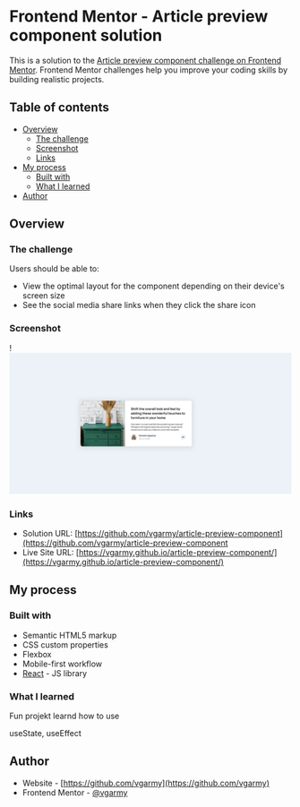 # Frontend Mentor - Article preview component solution

This is a solution to the [Article preview component challenge on Frontend Mentor](https://www.frontendmentor.io/challenges/article-preview-component-dYBN_pYFT). Frontend Mentor challenges help you improve your coding skills by building realistic projects. 

## Table of contents

- [Overview](#overview)
  - [The challenge](#the-challenge)
  - [Screenshot](#screenshot)
  - [Links](#links)
- [My process](#my-process)
  - [Built with](#built-with)
  - [What I learned](#what-i-learned)
- [Author](#author)


## Overview

### The challenge

Users should be able to:

- View the optimal layout for the component depending on their device's screen size
- See the social media share links when they click the share icon

### Screenshot

!<img src="screenshot.png" alt="screenshot" />


### Links

- Solution URL: [https://github.com/vgarmy/article-preview-component](https://github.com/vgarmy/article-preview-component
- Live Site URL: [https://vgarmy.github.io/article-preview-component/](https://vgarmy.github.io/article-preview-component/)

## My process

### Built with

- Semantic HTML5 markup
- CSS custom properties
- Flexbox
- Mobile-first workflow
- [React](https://reactjs.org/) - JS library



### What I learned

Fun projekt learnd how to use

useState, useEffect


## Author

- Website - [https://github.com/vgarmy](https://github.com/vgarmy)
- Frontend Mentor - [@vgarmy](https://www.frontendmentor.io/profile/vgarmy)
